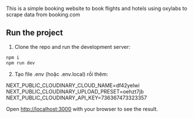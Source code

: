 This is a simple booking website to book flights and hotels using oxylabs to scrape data from booking.com

## Run the project

1. Clone the repo and run the development server:

```bash
npm i
npm run dev

```

2. Tạo file .env (hoặc .env.local) rồi thêm:

NEXT_PUBLIC_CLOUDINARY_CLOUD_NAME=df42yelwi
NEXT_PUBLIC_CLOUDINARY_UPLOAD_PRESET=oehzt7jb
NEXT_PUBLIC_CLOUDINARY_API_KEY=736367473323357

Open [http://localhost:3000](http://localhost:3000) with your browser to see the result.
